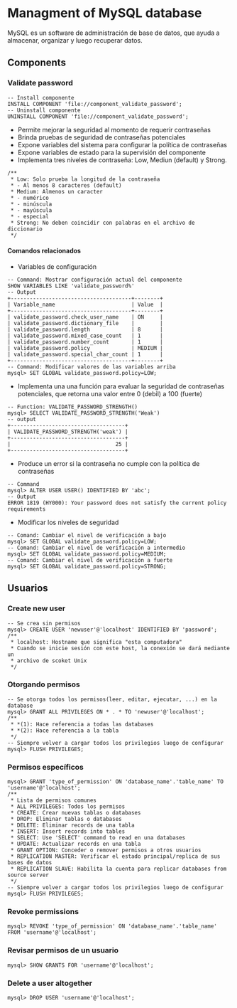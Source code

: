 # Managment of MySQL database
MySQL es un software de administración de base de datos, que ayuda
a almacenar, organizar y luego recuperar datos.

## Components
### Validate password
```mysql
-- Install componente
INSTALL COMPONENT 'file://component_validate_password';
-- Uninstall componente
UNINSTALL COMPONENT 'file://component_validate_password';
```
- Permite mejorar la seguridad al momento de requerir contraseñas
- Brinda pruebas de seguridad de contraseñas potenciales
- Expone variables del sistema para configurar la política de contraseñas
- Expone variables de estado para la supervisión del componente
- Implementa tres niveles de contraseña: Low, Mediun (default) y Strong.
```mysql
/**
 * Low: Solo prueba la longitud de la contraseña
 * - Al menos 8 caracteres (default)
 * Medium: Almenos un caracter
 * - numérico
 * - minúscula
 * - mayúscula
 * - especial
 * Strong: No deben coincidir con palabras en el archivo de diccionario
 */
```
#### Comandos relacionados
- Variables de configuración
```mysql
-- Command: Mostrar configuración actual del componente
SHOW VARIABLES LIKE 'validate_password%'
-- Output
+--------------------------------------+--------+
| Variable_name                        | Value  |
+--------------------------------------+--------+
| validate_password.check_user_name    | ON     |
| validate_password.dictionary_file    |        |
| validate_password.length             | 8      |
| validate_password.mixed_case_count   | 1      |
| validate_password.number_count       | 1      |
| validate_password.policy             | MEDIUM |
| validate_password.special_char_count | 1      |
+--------------------------------------+--------+
-- Command: Modificar valores de las variables arriba
mysql> SET GLOBAL validate_password.policy=LOW;
```
- Implementa una una función para evaluar la seguridad de contraseñas potenciales,
	que retorna una valor entre 0 (debil) a 100 (fuerte)
```mysql
-- Function: VALIDATE_PASSWORD_STRENGTH()
mysql> SELECT VALIDATE_PASSWORD_STRENGTH('Weak')
-- output
+------------------------------------+
| VALIDATE_PASSWORD_STRENGTH('weak') |
+------------------------------------+
|                                 25 |
+------------------------------------+
```
- Produce un error si la contraseña no cumple con la política de contraseñas
```mysql
-- Command
mysql> ALTER USER USER() IDENTIFIED BY 'abc';
-- Output
ERROR 1819 (HY000): Your password does not satisfy the current policy requirements
```
- Modificar los niveles de seguridad
```mysql
-- Comand: Cambiar el nivel de verificación a bajo
mysql> SET GLOBAL validate_password.policy=LOW;
-- Comand: Cambiar el nivel de verificación a intermedio
mysql> SET GLOBAL validate_password.policy=MEDIUM;
-- Comand: Cambiar el nivel de verificación a fuerte
mysql> SET GLOBAL validate_password.policy=STRONG;
```


## Usuarios
### Create new user
```mysql
-- Se crea sin permisos
mysql> CREATE USER 'newuser'@'localhost' IDENTIFIED BY 'password';
/**
 * localhost: Hostname que significa "esta computadora"
 * Cuando se inicie sesión con este host, la conexión se dará mediante un 
 * archivo de scoket Unix
 */
```

### Otorgando permisos
```mysql
-- Se otorga todos los permisos(leer, editar, ejecutar, ...) en la database
mysql> GRANT ALL PRIVILEGES ON * . * TO 'newuser'@'localhost';
/**
 * *(1): Hace referencia a todas las databases
 * *(2): Hace referencia a la tabla
 */
-- Siempre volver a cargar todos los privilegios luego de configurar
mysql> FLUSH PRIVILEGES;
```

### Permisos específicos
```mysql
mysql> GRANT 'type_of_permission' ON 'database_name'.'table_name' TO 'username'@'localhost';
/**
 * Lista de permisos comunes
 * ALL PRIVILEGES: Todos los permisos
 * CREATE: Crear nuevas tablas o databases
 * DROP: Eliminar tablas o databases
 * DELETE: Eliminar records de una tabla
 * INSERT: Insert records into tables
 * SELECT: Use 'SELECT' command to read en una databases
 * UPDATE: Actualizar records en una tabla
 * GRANT OPTION: Conceder o remover permisos a otros usuarios
 * REPLICATION MASTER: Verificar el estado principal/replica de sus bases de datos
 * REPLICATION SLAVE: Habilita la cuenta para replicar databases from source server
 */
-- Siempre volver a cargar todos los privilegios luego de configurar
mysql> FLUSH PRIVILEGES;
```

### Revoke permissions
```mysql
mysql> REVOKE 'type_of_permission' ON 'database_name'.'table_name' FROM 'username'@'localhost';
```

### Revisar permisos de un usuario
```mysql
mysql> SHOW GRANTS FOR 'username'@'localhost';
```

### Delete a user altogether
```mysql
mysql> DROP USER 'username'@'localhost';
```
